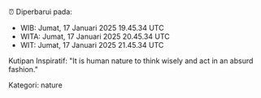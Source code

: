 ⏰ Diperbarui pada:
- WIB: Jumat, 17 Januari 2025 19.45.34 UTC
- WITA: Jumat, 17 Januari 2025 20.45.34 UTC
- WIT: Jumat, 17 Januari 2025 21.45.34 UTC

Kutipan Inspiratif:
"It is human nature to think wisely and act in an absurd fashion."


Kategori: nature

